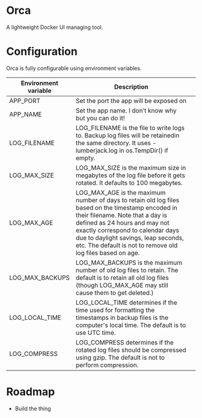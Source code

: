# Orca
A lightweight Docker UI managing tool.




# Configuration
Orca is fully configurable using environment variables.

| Environment variable | Description                                                                                                                                                                                                                                                                                                |                                                                                                 |
|----------------------|------------------------------------------------------------------------------------------------------------------------------------------------------------------------------------------------------------------------------------------------------------------------------------------------------------|-------------------------------------------------------------------------------------------------|
| APP_PORT             | Set the port the app will be exposed on                                                                                                                                                                                                                                                                    |                                                                                                 |
| APP_NAME             | Set the app name. I don’t know why but you can do it!                                                                                                                                                                                                                                                      |                                                                                                 |
| LOG_FILENAME         | LOG_FILENAME is the file to write logs to. Backup log files will be retainedin the same directory. It uses -lumberjack.log in os.TempDir() if empty.                                                                                                                                                           |                                                                                                 |
| LOG_MAX_SIZE         | LOG_MAX_SIZE is the maximum size in megabytes of the log file before it gets rotated. It defaults to 100 megabytes.                                                                                                                                                                                             |                                                                                                 |
| LOG_MAX_AGE          | LOG_MAX_AGE is the maximum number of days to retain old log files based on the timestamp encoded in their filename. Note that a day is defined as 24 hours and may not exactly correspond to calendar days due to daylight savings, leap seconds, etc. The default is not to remove old log files based on age. |                                                                                                 |
| LOG_MAX_BACKUPS      | LOG_MAX_BACKUPS is the maximum number of old log files to retain.                                                                                                                                                                                                                                               The default is to retain all old log files (though LOG_MAX_AGE may still cause them to get deleted.) |
| LOG_LOCAL_TIME       | LOG_LOCAL_TIME determines if the time used for formatting the timestamps in backup files is the computer's local time. The default is to use UTC time.                                                                                                                                                          |                                                                                                 |
| LOG_COMPRESS         | LOG_COMPRESS determines if the rotated log files should be compressed using gzip. The default is not to perform compression.                                                                                                                                                                                   |                                                                                                 |






# Roadmap
- Build the thing